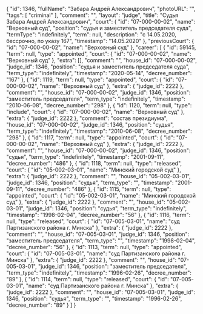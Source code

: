 {
    "id": 1346,
    "fullName": "Забара Андрей Александрович",
    "photoURL": "",
    "tags": [
        "criminal"
    ],
    "comment": "",
    "layout": "judge",
    "title": "Судья Забара Андрей Александрович",
    "court": {
        "id": "07-000-00-02",
        "name": "Верховный суд",
        "position": "судья и заместитель председателя суда",
        "termType": "indefinitely",
        "term": null,
        "description": "c 14.05.2020, бессрочно, по указу 167",
        "timestamp": "14.05.2020"
    },
    "previousCourt": {
        "id": "07-000-00-02",
        "name": "Верховный суд"
    },
    "career": [
        {
            "id": 59145,
            "term": null,
            "type": "appointed",
            "court": {
                "id": "07-000-00-02",
                "name": "Верховный суд"
            },
            "extra": [],
            "comment": "",
            "house_id": "07-000-00-02",
            "judge_id": 1346,
            "position": "судья и заместитель председателя суда",
            "term_type": "indefinitely",
            "timestamp": "2020-05-14",
            "decree_number": "167"
        },
        {
            "id": 1119,
            "term": null,
            "type": "appointed",
            "court": {
                "id": "07-000-00-02",
                "name": "Верховный суд"
            },
            "extra": {
                "judge_id": 2222
            },
            "comment": "",
            "house_id": "07-000-00-02",
            "judge_id": 1346,
            "position": "заместитель председателя",
            "term_type": "indefinitely",
            "timestamp": "2010-06-08",
            "decree_number": "298"
        },
        {
            "id": 1120,
            "term": null,
            "type": "include",
            "court": {
                "id": "07-000-00-02",
                "name": "Верховный суд"
            },
            "extra": {
                "judge_id": 2222
            },
            "comment": "состав президиума",
            "house_id": "07-000-00-02",
            "judge_id": 1346,
            "position": "судья",
            "term_type": "indefinitely",
            "timestamp": "2010-06-08",
            "decree_number": "298"
        },
        {
            "id": 1117,
            "term": null,
            "type": "appointed",
            "court": {
                "id": "07-000-00-02",
                "name": "Верховный суд"
            },
            "extra": {
                "judge_id": 2222
            },
            "comment": "",
            "house_id": "07-000-00-02",
            "judge_id": 1346,
            "position": "судья",
            "term_type": "indefinitely",
            "timestamp": "2001-09-11",
            "decree_number": "486"
        },
        {
            "id": 1118,
            "term": null,
            "type": "released",
            "court": {
                "id": "05-002-03-01",
                "name": "Минский городской суд"
            },
            "extra": {
                "judge_id": 2222
            },
            "comment": "",
            "house_id": "05-002-03-01",
            "judge_id": 1346,
            "position": "судья",
            "term_type": "",
            "timestamp": "2001-09-11",
            "decree_number": "486"
        },
        {
            "id": 1115,
            "term": null,
            "type": "appointed",
            "court": {
                "id": "05-002-03-01",
                "name": "Минский городской суд"
            },
            "extra": {
                "judge_id": 2222
            },
            "comment": "",
            "house_id": "05-002-03-01",
            "judge_id": 1346,
            "position": "судья",
            "term_type": "indefinitely",
            "timestamp": "1998-02-04",
            "decree_number": "56"
        },
        {
            "id": 1116,
            "term": null,
            "type": "released",
            "court": {
                "id": "07-005-03-01",
                "name": "суд Партизанского района г. Минска"
            },
            "extra": {
                "judge_id": 2222
            },
            "comment": "",
            "house_id": "07-005-03-01",
            "judge_id": 1346,
            "position": "заместитель председателя",
            "term_type": "",
            "timestamp": "1998-02-04",
            "decree_number": "56"
        },
        {
            "id": 1113,
            "term": null,
            "type": "appointed",
            "court": {
                "id": "07-005-03-01",
                "name": "суд Партизанского района г. Минска"
            },
            "extra": {
                "judge_id": 2222
            },
            "comment": "",
            "house_id": "07-005-03-01",
            "judge_id": 1346,
            "position": "заместитель председателя",
            "term_type": "indefinitely",
            "timestamp": "1996-02-26",
            "decree_number": "89"
        },
        {
            "id": 1114,
            "term": null,
            "type": "released",
            "court": {
                "id": "07-005-03-01",
                "name": "суд Партизанского района г. Минска"
            },
            "extra": {
                "judge_id": 2222
            },
            "comment": "",
            "house_id": "07-005-03-01",
            "judge_id": 1346,
            "position": "судья",
            "term_type": "",
            "timestamp": "1996-02-26",
            "decree_number": "89"
        }
    ]
}